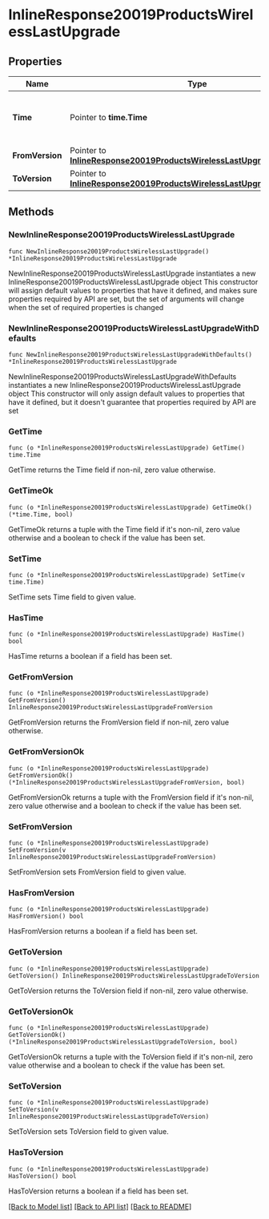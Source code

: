 # InlineResponse20019ProductsWirelessLastUpgrade

## Properties

Name | Type | Description | Notes
------------ | ------------- | ------------- | -------------
**Time** | Pointer to **time.Time** | Timestamp of the last successful firmware upgrade | [optional] 
**FromVersion** | Pointer to [**InlineResponse20019ProductsWirelessLastUpgradeFromVersion**](InlineResponse20019ProductsWirelessLastUpgradeFromVersion.md) |  | [optional] 
**ToVersion** | Pointer to [**InlineResponse20019ProductsWirelessLastUpgradeToVersion**](InlineResponse20019ProductsWirelessLastUpgradeToVersion.md) |  | [optional] 

## Methods

### NewInlineResponse20019ProductsWirelessLastUpgrade

`func NewInlineResponse20019ProductsWirelessLastUpgrade() *InlineResponse20019ProductsWirelessLastUpgrade`

NewInlineResponse20019ProductsWirelessLastUpgrade instantiates a new InlineResponse20019ProductsWirelessLastUpgrade object
This constructor will assign default values to properties that have it defined,
and makes sure properties required by API are set, but the set of arguments
will change when the set of required properties is changed

### NewInlineResponse20019ProductsWirelessLastUpgradeWithDefaults

`func NewInlineResponse20019ProductsWirelessLastUpgradeWithDefaults() *InlineResponse20019ProductsWirelessLastUpgrade`

NewInlineResponse20019ProductsWirelessLastUpgradeWithDefaults instantiates a new InlineResponse20019ProductsWirelessLastUpgrade object
This constructor will only assign default values to properties that have it defined,
but it doesn't guarantee that properties required by API are set

### GetTime

`func (o *InlineResponse20019ProductsWirelessLastUpgrade) GetTime() time.Time`

GetTime returns the Time field if non-nil, zero value otherwise.

### GetTimeOk

`func (o *InlineResponse20019ProductsWirelessLastUpgrade) GetTimeOk() (*time.Time, bool)`

GetTimeOk returns a tuple with the Time field if it's non-nil, zero value otherwise
and a boolean to check if the value has been set.

### SetTime

`func (o *InlineResponse20019ProductsWirelessLastUpgrade) SetTime(v time.Time)`

SetTime sets Time field to given value.

### HasTime

`func (o *InlineResponse20019ProductsWirelessLastUpgrade) HasTime() bool`

HasTime returns a boolean if a field has been set.

### GetFromVersion

`func (o *InlineResponse20019ProductsWirelessLastUpgrade) GetFromVersion() InlineResponse20019ProductsWirelessLastUpgradeFromVersion`

GetFromVersion returns the FromVersion field if non-nil, zero value otherwise.

### GetFromVersionOk

`func (o *InlineResponse20019ProductsWirelessLastUpgrade) GetFromVersionOk() (*InlineResponse20019ProductsWirelessLastUpgradeFromVersion, bool)`

GetFromVersionOk returns a tuple with the FromVersion field if it's non-nil, zero value otherwise
and a boolean to check if the value has been set.

### SetFromVersion

`func (o *InlineResponse20019ProductsWirelessLastUpgrade) SetFromVersion(v InlineResponse20019ProductsWirelessLastUpgradeFromVersion)`

SetFromVersion sets FromVersion field to given value.

### HasFromVersion

`func (o *InlineResponse20019ProductsWirelessLastUpgrade) HasFromVersion() bool`

HasFromVersion returns a boolean if a field has been set.

### GetToVersion

`func (o *InlineResponse20019ProductsWirelessLastUpgrade) GetToVersion() InlineResponse20019ProductsWirelessLastUpgradeToVersion`

GetToVersion returns the ToVersion field if non-nil, zero value otherwise.

### GetToVersionOk

`func (o *InlineResponse20019ProductsWirelessLastUpgrade) GetToVersionOk() (*InlineResponse20019ProductsWirelessLastUpgradeToVersion, bool)`

GetToVersionOk returns a tuple with the ToVersion field if it's non-nil, zero value otherwise
and a boolean to check if the value has been set.

### SetToVersion

`func (o *InlineResponse20019ProductsWirelessLastUpgrade) SetToVersion(v InlineResponse20019ProductsWirelessLastUpgradeToVersion)`

SetToVersion sets ToVersion field to given value.

### HasToVersion

`func (o *InlineResponse20019ProductsWirelessLastUpgrade) HasToVersion() bool`

HasToVersion returns a boolean if a field has been set.


[[Back to Model list]](../README.md#documentation-for-models) [[Back to API list]](../README.md#documentation-for-api-endpoints) [[Back to README]](../README.md)


